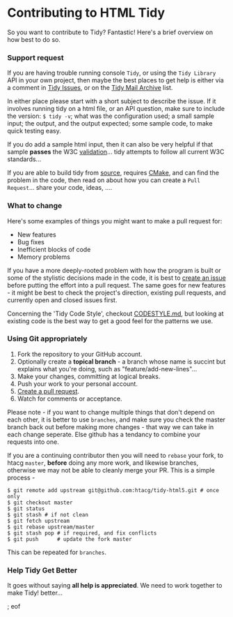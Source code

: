 # Contributing to HTML Tidy

So you want to contribute to Tidy? Fantastic! Here's a brief overview on how best to do so.

### Support request

If you are having trouble running console `Tidy`, or using the `Tidy Library` API in your own project, then maybe the best places to get help is either via a comment in [Tidy Issues](https://github.com/htacg/tidy-html5/issues), or on the [Tidy Mail Archive](https://lists.w3.org/Archives/Public/html-tidy/) list.

In either place please start with a short subject to describe the issue. If it involves running tidy on a html file, or an API question, make sure to include the version: `$ tidy -v`; what was the configuration used; a small sample input; the output, and the output expected; some sample code, to make quick testing easy.

If you do add a sample html input, then it can also be very helpful if that sample **passes** the W3C [validation](https://validator.w3.org/#validate_by_upload)... tidy attempts to follow all current W3C standards...

If you are able to build tidy from [source](https://github.com/htacg/tidy-html5), requires [CMake](https://cmake.org/download/), and can find the problem in the code, then read on about how you can create a `Pull Request`... share your code, ideas, ....

### What to change

Here's some examples of things you might want to make a pull request for:

 - New features
 - Bug fixes
 - Inefficient blocks of code
 - Memory problems

If you have a more deeply-rooted problem with how the program is built or some of the stylistic decisions made in the code, it is best to [create an issue](https://github.com/htacg/tidy-html5/issues/new) before putting the effort into a pull request. The same goes for new features - it might be best to check the project's direction, existing pull requests, and currently open and closed issues first.

Concerning the 'Tidy Code Style', checkout [CODESTYLE.md](CODESTYLE.md), but looking at existing code is the best way to get a good feel for the patterns we use.

### Using Git appropriately

 1. Fork the repository to your GitHub account.
 2. Optionally create a **topical branch** - a branch whose name is succint but explains what
you're doing, such as "feature/add-new-lines"...
 3. Make your changes, committing at logical breaks.
 4. Push your work to your personal account.
 5. [Create a pull request](https://help.github.com/articles/using-pull-requests).
 6. Watch for comments or acceptance.

Please note - if you want to change multiple things that don't depend on each
other, it is better to use `branches`, and make sure you check the master branch back out before making more changes - that way we can take in each change seperate. Else github has a tendancy to combine your requests into one.

If you are a continuing contributor then you will need to `rebase` your fork, to htacg `master`, **before** doing any more work, and likewise branches, otherwise we may not be able to cleanly merge your PR. This is a simple process -

```
$ git remote add upstream git@github.com:htacg/tidy-html5.git # once only
$ git checkout master
$ git status
$ git stash # if not clean
$ git fetch upstream
$ git rebase upstream/master
$ git stash pop # if required, and fix conflicts
$ git push      # update the fork master
```

This can be repeated for `branches`.

### Help Tidy Get Better

It goes without saying **all help is appreciated**. We need to work together to make Tidy! better...

; eof
